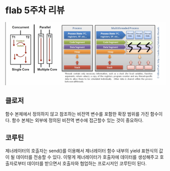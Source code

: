 # flab 5주차 리뷰

![동시성, 병렬성](concurrent_paralle.png)

## 클로저

함수 본체에서 정의하지 않고 참조하는 비전역 변수를 포함한 확장 범위를 가진 함수이다.
함수 본체는 외부에 정의된 비전역 변수에 접근할수 있는 것이 중요하다.

## 코루틴

제너레이터의 호출자는 send()를 이용해서 제너레이터 함수 내부의 yield 표현식의 값이 될 데이터를
전송할 수 있다. 이렇게 제너레이터가 호출자에 데이터를 생성해주고 호출자로부터 데이터를 받으면서
호출자와 협업하는 프로시저인 코루틴이 된다.

